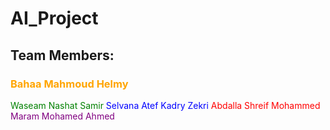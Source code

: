 # AI_Project
## Team Members:
 <h3 style="color: orange;">Bahaa Mahmoud Helmy</h3>  
 <span style="color: green;">Waseam Nashat Samir</span>  
 <span style="color: blue;">Selvana Atef Kadry Zekri</span>  
 <span style="color: red;">Abdalla Shreif Mohammed</span>  
 <span style="color: purple;">Maram Mohamed Ahmed</span>
